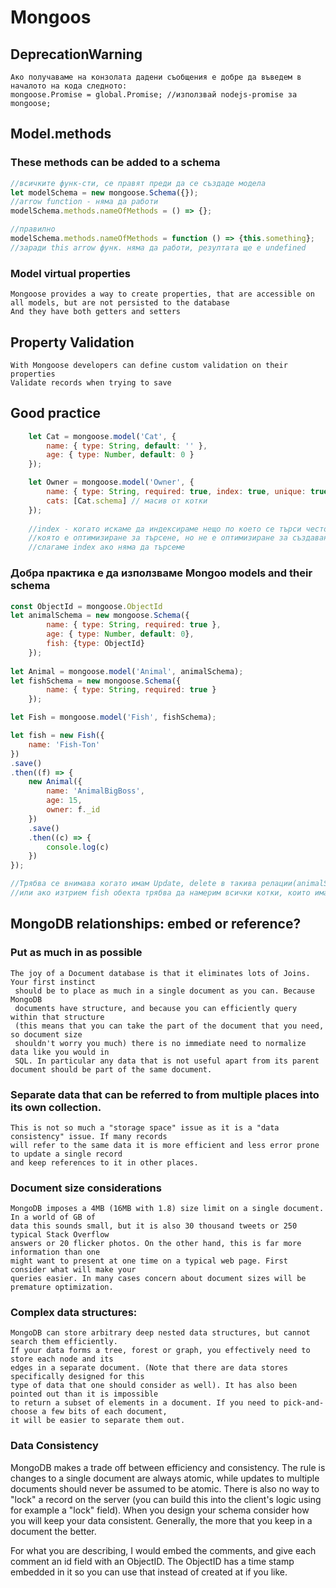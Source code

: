 # Mongoos

## DeprecationWarning
```
Ако получаваме на конзолата дадени съобщения е добре да въведем в началото на кода следното:
mongoose.Promise = global.Promise; //използвай nodejs-promise за mongoose;
``` 

## Model.methods
### These methods can be added to a schema
```javascript
//всичките функ-сти, се правят преди да се създаде модела
let modelSchema = new mongoose.Schema({});
//arrow function - няма да работи
modelSchema.methods.nameOfMethods = () => {};

//правилно
modelSchema.methods.nameOfMethods = function () => {this.something}; 
//заради this arrow функ. няма да работи, резултата ще е undefined
```
### Model virtual properties
```
Mongoose provides a way to create properties, that are accessible on all models, but are not persisted to the database
And they have both getters and setters
```

## Property Validation
```
With Mongoose developers can define custom validation on their properties
Validate records when trying to save
```

## Good practice
```javascript
	let Cat = mongoose.model('Cat', {
		name: { type: String, default: '' },
		age: { type: Number, default: 0 }
	});

	let Owner = mongoose.model('Owner', {
		name: { type: String, required: true, index: true, unique: true},
		cats: [Cat.schema] // масив от котки
	});
	
	//index - когато искаме да индексираме нещо по което се търси често. Създава се структура данни,
	//която е оптимизиране за търсене, но не е оптимизиране за създаване. Също така няма смисъл да
	//слагаме index ако няма да търсеме
```

### Добра практика е да използваме Mongoo models and their schema
```javascript
const ObjectId = mongoose.ObjectId
let animalSchema = new mongoose.Schema({
        name: { type: String, required: true },
        age: { type: Number, default: 0},
        fish: {type: ObjectId}
    });
	
let Animal = mongoose.model('Animal', animalSchema);
let fishSchema = new mongoose.Schema({
        name: { type: String, required: true }
    });

let Fish = mongoose.model('Fish', fishSchema);

let fish = new Fish({
    name: 'Fish-Ton'
})
.save()
.then((f) => {
    new Animal({
        name: 'AnimalBigBoss',
        age: 15,
        owner: f._id
    })
    .save()
    .then((c) => {
        console.log(c)
    })
});

//Трябва се внимава когато имам Update, delete в такива релации(animalSchema -> fish: {type: ObjectId}) 
//или ако изтрием fish обекта трябва да намерим всички котки, които имат такава връзка с тази fish
```

## MongoDB relationships: embed or reference?

### Put as much in as possible
```
The joy of a Document database is that it eliminates lots of Joins. Your first instinct
 should be to place as much in a single document as you can. Because MongoDB 
 documents have structure, and because you can efficiently query within that structure 
 (this means that you can take the part of the document that you need, so document size 
 shouldn't worry you much) there is no immediate need to normalize data like you would in 
 SQL. In particular any data that is not useful apart from its parent document should be part of the same document.
```
### Separate data that can be referred to from multiple places into its own collection.
```
This is not so much a "storage space" issue as it is a "data consistency" issue. If many records 
will refer to the same data it is more efficient and less error prone to update a single record 
and keep references to it in other places.
```
### Document size considerations
```
MongoDB imposes a 4MB (16MB with 1.8) size limit on a single document. In a world of GB of 
data this sounds small, but it is also 30 thousand tweets or 250 typical Stack Overflow 
answers or 20 flicker photos. On the other hand, this is far more information than one 
might want to present at one time on a typical web page. First consider what will make your 
queries easier. In many cases concern about document sizes will be premature optimization.
```
### Complex data structures:
```
MongoDB can store arbitrary deep nested data structures, but cannot search them efficiently. 
If your data forms a tree, forest or graph, you effectively need to store each node and its 
edges in a separate document. (Note that there are data stores specifically designed for this 
type of data that one should consider as well). It has also been pointed out than it is impossible 
to return a subset of elements in a document. If you need to pick-and-choose a few bits of each document, 
it will be easier to separate them out.
```
### Data Consistency

MongoDB makes a trade off between efficiency and consistency. The rule is changes to a single document are always atomic, while updates to multiple documents should never be assumed to be atomic. There is also no way to "lock" a record on the server (you can build this into the client's logic using for example a "lock" field). When you design your schema consider how you will keep your data consistent. Generally, the more that you keep in a document the better.

For what you are describing, I would embed the comments, and give each comment an id field with an ObjectID. The ObjectID has a time stamp embedded in it so you can use that instead of created at if you like.
```
